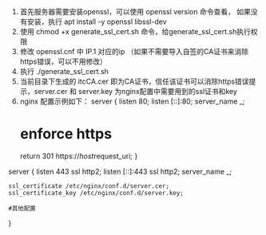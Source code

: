 1. 首先服务器需要安装openssl，可以使用 openssl version 命令查看， 如果没有安装，执行 apt install -y openssl libssl-dev
2. 使用 chmod +x generate_ssl_cert.sh 命令，给generate_ssl_cert.sh执行权限
3. 修改 openssl.cnf 中 IP.1 对应的ip （如果不需要导入自签的CA证书来消除https错误，可以不用修改）
3. 执行 ./generate_ssl_cert.sh
4. 当前目录下生成的 itcCA.cer 即为CA证书，信任该证书可以消除https错误提示，server.cer 和 server.key 为nginx配置中需要用到的ssl证书和key
5. nginx 配置示例如下：
server {
    listen 80;
    listen [::]:80;
    server_name _;
    # enforce https
    return 301 https://$host$request_uri;
}

server {
    listen 443 ssl http2;
    listen [::]:443 ssl http2;
    server_name _;

    ssl_certificate /etc/nginx/conf.d/server.cer;
    ssl_certificate_key /etc/nginx/conf.d/server.key;

	#其他配置
}
